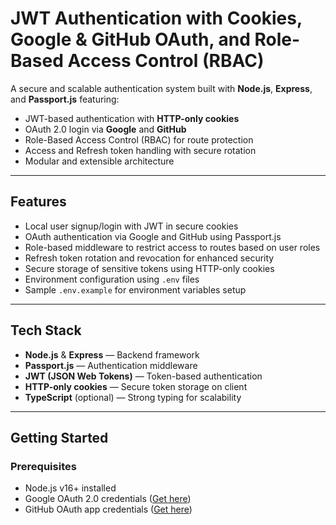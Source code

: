 # JWT Authentication with Cookies, Google & GitHub OAuth, and Role-Based Access Control (RBAC)

A secure and scalable authentication system built with **Node.js**, **Express**, and **Passport.js** featuring:

- JWT-based authentication with **HTTP-only cookies**
- OAuth 2.0 login via **Google** and **GitHub**
- Role-Based Access Control (RBAC) for route protection
- Access and Refresh token handling with secure rotation
- Modular and extensible architecture

---

## Features

- Local user signup/login with JWT in secure cookies  
- OAuth authentication via Google and GitHub using Passport.js  
- Role-based middleware to restrict access to routes based on user roles  
- Refresh token rotation and revocation for enhanced security  
- Secure storage of sensitive tokens using HTTP-only cookies  
- Environment configuration using `.env` files  
- Sample `.env.example` for environment variables setup  

---

## Tech Stack

- **Node.js** & **Express** — Backend framework  
- **Passport.js** — Authentication middleware  
- **JWT (JSON Web Tokens)** — Token-based authentication  
- **HTTP-only cookies** — Secure token storage on client  
- **TypeScript** (optional) — Strong typing for scalability  

---

## Getting Started

### Prerequisites

- Node.js v16+ installed  
- Google OAuth 2.0 credentials ([Get here](https://console.cloud.google.com/apis/credentials))  
- GitHub OAuth app credentials ([Get here](https://github.com/settings/developers))  

